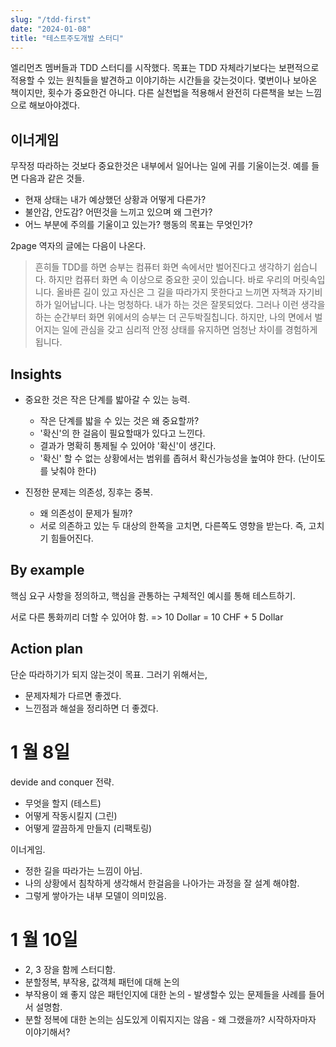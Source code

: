 ```yaml
---
slug: "/tdd-first"
date: "2024-01-08"
title: "테스트주도개발 스터디"
---
```


엘리먼츠 멤버들과 TDD 스터디를 시작했다. 
목표는 TDD 자체라기보다는 보편적으로 적용할 수 있는 원칙들을 발견하고 이야기하는 시간들을 갖는것이다. 
몇번이나 보아온 책이지만, 횟수가 중요한건 아니다. 
다른 실천법을 적용해서 완전히 다른책을 보는 느낌으로 해보아야겠다. 

## 이너게임

무작정 따라하는 것보다 중요한것은 내부에서 일어나는 일에 귀를 기울이는것.
예를 들면 다음과 같은 것들. 

- 현재 상태는 내가 예상했던 상황과 어떻게 다른가?
- 불안감, 안도감? 어떤것을 느끼고 있으며 왜 그런가?
- 어느 부분에 주의를 기울이고 있는가? 행동의 목표는 무엇인가?

2page 역자의 글에는 다음이 나온다.

> 흔히들 TDD를 하면 승부는 컴퓨터 화면 속에서만 벌어진다고 생각하기 쉽습니다. 하지만 컴퓨터 화면 속 이상으로 중요한 곳이 있습니다. 바로 우리의 머릿속입니다. 올바른 길이 있고 자신은 그 길을 따라가지 못한다고 느끼면 자책과 자기비하가 일어납니다. 나는 멍청하다. 내가 하는 것은 잘못되었다. 그러나 이런 생각을 하는 순간부터 화면 위에서의 승부는 더 곤두박질칩니다. 하지만, 나의 면에서 벌어지는 일에 관심을 갖고 심리적 안정 상태를 유지하면 엄청난 차이를 경험하게 됩니다. 

## Insights 
- 중요한 것은 작은 단계를 밟아갈 수 있는 능력.
  - 작은 단계를 밟을 수 있는 것은 왜 중요할까?
  - '확신'의 한 걸음이 필요할때가 있다고 느낀다.
  - 결과가 명확히 통제될 수 있어야 '확신'이 생긴다.
  - '확신' 할 수 없는 상황에서는 범위를 좁혀서 확신가능성을 높여야 한다. (난이도를 낮춰야 한다)
  
- 진정한 문제는 의존성, 징후는 중복.
  - 왜 의존성이 문제가 될까?
  - 서로 의존하고 있는 두 대상의 한쪽을 고치면, 다른쪽도 영향을 받는다. 즉, 고치기 힘들어진다.

## By example 
핵심 요구 사항을 정의하고, 
핵심을 관통하는 구체적인 예시를 통해 테스트하기. 

서로 다른 통화끼리 더할 수 있어야 함. => 10 Dollar = 10 CHF + 5 Dollar

## Action plan
단순 따라하기가 되지 않는것이 목표. 
그러기 위해서는,

- 문제자체가 다르면 좋겠다.
- 느낀점과 해설을 정리하면 더 좋겠다.

# 1 월 8일
devide and conquer 전략. 
- 무엇을 할지 (테스트)
- 어떻게 작동시킬지 (그린)
- 어떻게 깔끔하게 만들지 (리팩토링)  

이너게임. 
- 정한 길을 따라가는 느낌이 아님.
- 나의 상황에서 침착하게 생각해서 한걸음을 나아가는 과정을 잘 설계 해야함.
- 그렇게 쌓아가는 내부 모델이 의미있음.

# 1 월 10일 
- 2, 3 장을 함께 스터디함. 
- 분할정복, 부작용, 값객체 패턴에 대해 논의
- 부작용이 왜 좋지 않은 패턴인지에 대한 논의 - 발생할수 있는 문제들을 사례를 들어서 설명함.
- 분할 정복에 대한 논의는 심도있게 이뤄지지는 않음 - 왜 그랬을까? 시작하자마자 이야기해서? 
